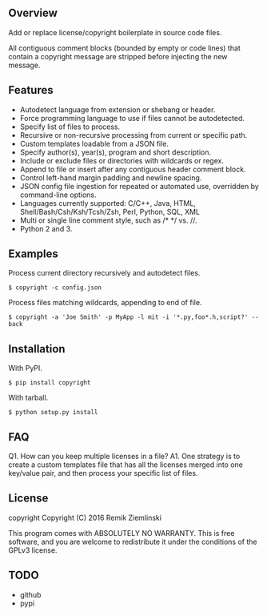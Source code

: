 ## Overview
Add or replace license/copyright boilerplate in source code files.

All contiguous comment blocks (bounded by empty or code lines) that contain a copyright message are stripped before injecting the new message.

## Features
* Autodetect language from extension or shebang or header.
* Force programming language to use if files cannot be autodetected.
* Specify list of files to process.
* Recursive or non-recursive processing from current or specific path.
* Custom templates loadable from a JSON file.
* Specify author(s), year(s), program and short description.
* Include or exclude files or directories with wildcards or regex.
* Append to file or insert after any contiguous header comment block.
* Control left-hand margin padding and newline spacing.
* JSON config file ingestion for repeated or automated use, overridden by command-line options.
* Languages currently supported: C/C++, Java, HTML, Shell/Bash/Csh/Ksh/Tcsh/Zsh, Perl, Python, SQL, XML
* Multi or single line comment style, such as /* */ vs. //.
* Python 2 and 3.

## Examples

Process current directory recursively and autodetect files.

    $ copyright -c config.json

Process files matching wildcards, appending to end of file.

    $ copyright -a 'Joe Smith' -p MyApp -l mit -i '*.py,foo*.h,script?' --back

## Installation

With PyPI.

    $ pip install copyright

With tarball.

    $ python setup.py install

## FAQ
Q1. How can you keep multiple licenses in a file?
A1. One strategy is to create a custom templates file that has all the licenses merged into one key/value pair, and then process your specific list of files.

## License
copyright Copyright (C) 2016 Remik Ziemlinski

This program comes with ABSOLUTELY NO WARRANTY. This is free software, and you are welcome to redistribute it under the conditions of the GPLv3 license.

## TODO
- github
- pypi
